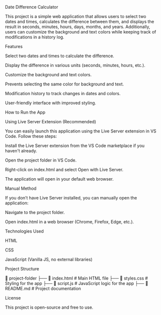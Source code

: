 Date Difference Calculator

This project is a simple web application that allows users to select two dates and times, calculates the difference between them, and displays the result in seconds, minutes, hours, days, months, and years. Additionally, users can customize the background and text colors while keeping track of modifications in a history log.

Features

Select two dates and times to calculate the difference.

Display the difference in various units (seconds, minutes, hours, etc.).

Customize the background and text colors.

Prevents selecting the same color for background and text.

Modification history to track changes in dates and colors.

User-friendly interface with improved styling.

How to Run the App

Using Live Server Extension (Recommended)

You can easily launch this application using the Live Server extension in VS Code. Follow these steps:

Install the Live Server extension from the VS Code marketplace if you haven't already.

Open the project folder in VS Code.

Right-click on index.html and select Open with Live Server.

The application will open in your default web browser.

Manual Method

If you don’t have Live Server installed, you can manually open the application:

Navigate to the project folder.

Open index.html in a web browser (Chrome, Firefox, Edge, etc.).

Technologies Used

HTML

CSS

JavaScript (Vanilla JS, no external libraries)

Project Structure

📁 project-folder
 ├── 📄 index.html  # Main HTML file
 ├── 📄 styles.css  # Styling for the app
 ├── 📄 script.js   # JavaScript logic for the app
 ├── 📄 README.md   # Project documentation

License

This project is open-source and free to use.
